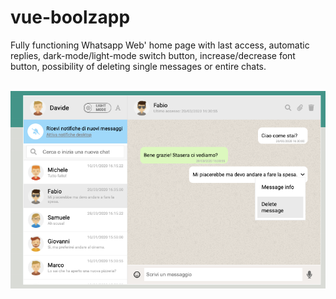 # vue-boolzapp

Fully functioning Whatsapp Web' home page with last access, automatic replies, dark-mode/light-mode switch button, increase/decrease font button, possibility of deleting single messages or entire chats.

<!-- se si cambia chat prima che si riceva la risposta:
        - quest'ultima verrà vista sulla chat visualizzata per ultima; 
        - lastAccess sballato fra le varie chat visualizzate -->
<br>
<img src="./img/boolzapp-img.png">
